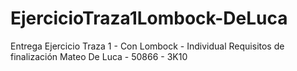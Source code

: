 # EjercicioTraza1Lombock-DeLuca
Entrega Ejercicio Traza 1 - Con Lombock - Individual Requisitos de finalización 
Mateo De Luca - 50866 - 3K10
